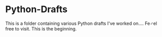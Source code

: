 # Python-Drafts
 This is a folder containing various Python drafts I've worked on....
Fe♂el free to visit. This is the beginning.
